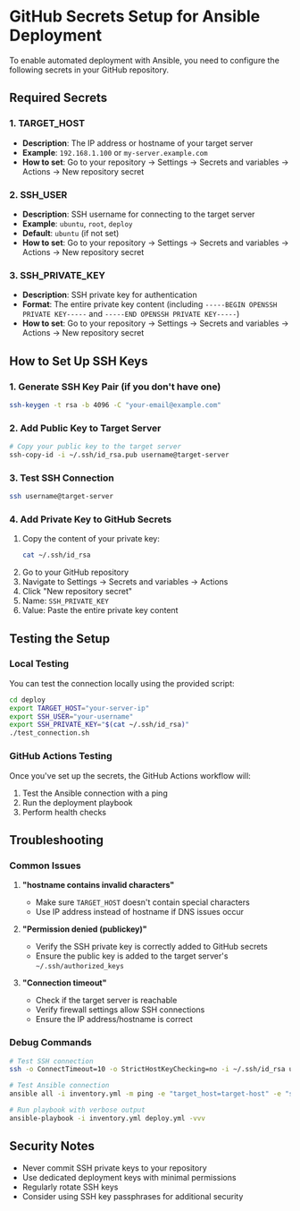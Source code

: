 # GitHub Secrets Setup for Ansible Deployment

To enable automated deployment with Ansible, you need to configure the following secrets in your GitHub repository.

## Required Secrets

### 1. TARGET_HOST
- **Description**: The IP address or hostname of your target server
- **Example**: `192.168.1.100` or `my-server.example.com`
- **How to set**: Go to your repository → Settings → Secrets and variables → Actions → New repository secret

### 2. SSH_USER
- **Description**: SSH username for connecting to the target server
- **Example**: `ubuntu`, `root`, `deploy`
- **Default**: `ubuntu` (if not set)
- **How to set**: Go to your repository → Settings → Secrets and variables → Actions → New repository secret

### 3. SSH_PRIVATE_KEY
- **Description**: SSH private key for authentication
- **Format**: The entire private key content (including `-----BEGIN OPENSSH PRIVATE KEY-----` and `-----END OPENSSH PRIVATE KEY-----`)
- **How to set**: Go to your repository → Settings → Secrets and variables → Actions → New repository secret

## How to Set Up SSH Keys

### 1. Generate SSH Key Pair (if you don't have one)
```bash
ssh-keygen -t rsa -b 4096 -C "your-email@example.com"
```

### 2. Add Public Key to Target Server
```bash
# Copy your public key to the target server
ssh-copy-id -i ~/.ssh/id_rsa.pub username@target-server
```

### 3. Test SSH Connection
```bash
ssh username@target-server
```

### 4. Add Private Key to GitHub Secrets
1. Copy the content of your private key:
   ```bash
   cat ~/.ssh/id_rsa
   ```
2. Go to your GitHub repository
3. Navigate to Settings → Secrets and variables → Actions
4. Click "New repository secret"
5. Name: `SSH_PRIVATE_KEY`
6. Value: Paste the entire private key content

## Testing the Setup

### Local Testing
You can test the connection locally using the provided script:

```bash
cd deploy
export TARGET_HOST="your-server-ip"
export SSH_USER="your-username"
export SSH_PRIVATE_KEY="$(cat ~/.ssh/id_rsa)"
./test_connection.sh
```

### GitHub Actions Testing
Once you've set up the secrets, the GitHub Actions workflow will:
1. Test the Ansible connection with a ping
2. Run the deployment playbook
3. Perform health checks

## Troubleshooting

### Common Issues

1. **"hostname contains invalid characters"**
   - Make sure `TARGET_HOST` doesn't contain special characters
   - Use IP address instead of hostname if DNS issues occur

2. **"Permission denied (publickey)"**
   - Verify the SSH private key is correctly added to GitHub secrets
   - Ensure the public key is added to the target server's `~/.ssh/authorized_keys`

3. **"Connection timeout"**
   - Check if the target server is reachable
   - Verify firewall settings allow SSH connections
   - Ensure the IP address/hostname is correct

### Debug Commands

```bash
# Test SSH connection
ssh -o ConnectTimeout=10 -o StrictHostKeyChecking=no -i ~/.ssh/id_rsa username@target-host

# Test Ansible connection
ansible all -i inventory.yml -m ping -e "target_host=target-host" -e "ssh_user=username"

# Run playbook with verbose output
ansible-playbook -i inventory.yml deploy.yml -vvv
```

## Security Notes

- Never commit SSH private keys to your repository
- Use dedicated deployment keys with minimal permissions
- Regularly rotate SSH keys
- Consider using SSH key passphrases for additional security 